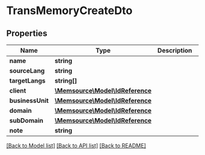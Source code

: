 # TransMemoryCreateDto

## Properties
Name | Type | Description | Notes
------------ | ------------- | ------------- | -------------
**name** | **string** |  | 
**sourceLang** | **string** |  | 
**targetLangs** | **string[]** |  | 
**client** | [**\Memsource\Model\IdReference**](IdReference.md) |  | [optional] 
**businessUnit** | [**\Memsource\Model\IdReference**](IdReference.md) |  | [optional] 
**domain** | [**\Memsource\Model\IdReference**](IdReference.md) |  | [optional] 
**subDomain** | [**\Memsource\Model\IdReference**](IdReference.md) |  | [optional] 
**note** | **string** |  | [optional] 

[[Back to Model list]](../README.md#documentation-for-models) [[Back to API list]](../README.md#documentation-for-api-endpoints) [[Back to README]](../README.md)


